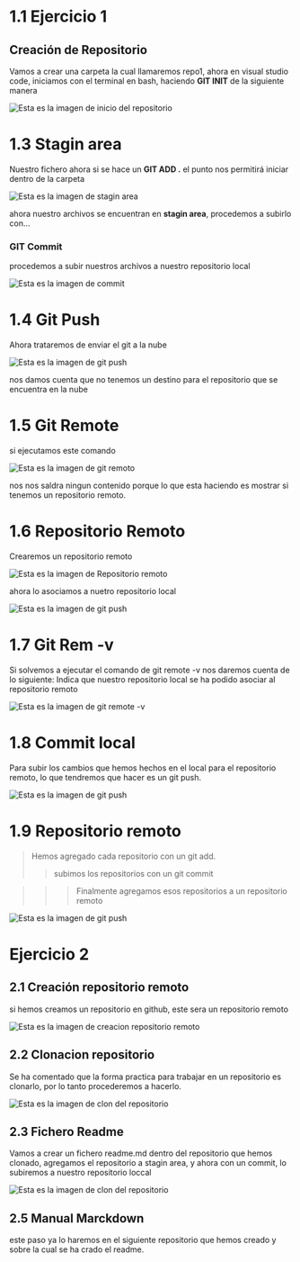 # 1.1 Ejercicio 1 


## **Creación de Repositorio**  
Vamos a crear una carpeta la cual llamaremos repo1, ahora en visual studio code, iniciamos con el terminal en bash, haciendo **GIT  INIT** de la siguiente manera



 ![Esta es la imagen de inicio del repositorio](./IMG/1.png)

# 1.3 Stagin area  

Nuestro fichero ahora si se hace un **GIT ADD .** el punto nos permitirá iniciar dentro de la carpeta 

 ![Esta es la imagen de stagin area](./IMG/2.png)


ahora nuestro archivos se encuentran en **stagin area**, procedemos a subirlo con...


### **GIT Commit**  

procedemos a subir nuestros archivos a nuestro repositorio local


 ![Esta es la imagen de commit](./IMG/3.png)

# 1.4 Git Push  

Ahora trataremos de enviar el git a la nube

![Esta es la imagen de git push](./IMG/4.png)

nos damos cuenta que no  tenemos un destino para el repositorio que se  encuentra en la nube



# 1.5 Git Remote 

si ejecutamos  este comando 

![Esta es la imagen de git remoto](./IMG/5.png)

nos nos saldra ningun contenido porque lo que esta haciendo es mostrar si tenemos un repositorio remoto.

# 1.6 Repositorio Remoto

Crearemos un repositorio remoto


![Esta es la imagen de Repositorio remoto](./IMG/6.png)

ahora lo asociamos a nuetro repositorio local 

![Esta es la imagen de git push](./IMG/7.png)


# 1.7 Git Rem -v
Si solvemos a ejecutar el comando de git remote -v nos daremos cuenta de lo siguiente:
Indica que nuestro repositorio local se ha podido asociar al repositorio remoto

![Esta es la imagen de git remote -v](./IMG/8.png)

# 1.8 Commit local

Para subir los cambios que hemos hechos en el local para el repositorio remoto, lo que tendremos que hacer es un git push.

![Esta es la imagen de git push](./IMG/10.png)

# 1.9 Repositorio remoto

>Hemos agregado cada repositorio con un git add.
>>subimos los repositorios con un git commit

>>>Finalmente agregamos esos repositorios a un repositorio remoto

![Esta es la imagen de git push](./IMG/11.png)



#  Ejercicio 2

## 2.1 Creación  repositorio remoto
si hemos creamos un repositorio en github,  este sera un repositorio remoto

![Esta es la imagen de creacion repositorio remoto](./IMG/12.png)


## 2.2 Clonacion repositorio

Se ha comentado que la forma practica para trabajar en un repositorio es clonarlo, por lo tanto procederemos a hacerlo.

![Esta es la imagen de clon del repositorio](./IMG/13.png)

## 2.3 Fichero Readme

Vamos a crear un fichero readme.md dentro del repositorio que hemos clonado, agregamos el repositorio a stagin area, y ahora con un commit, lo subiremos a nuestro repositorio loccal

![Esta es la imagen de clon del repositorio](./IMG/14.png)



## 2.5 Manual Marckdown

este paso ya lo haremos en el siguiente repositorio que hemos creado y sobre la cual se ha crado el readme.